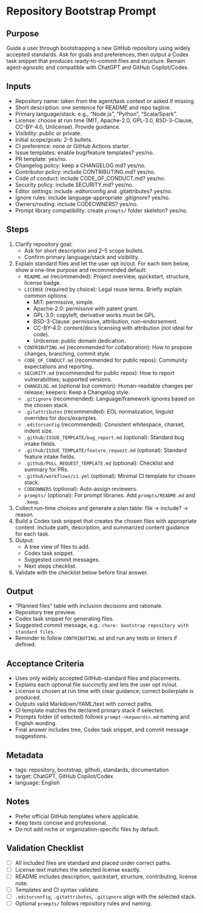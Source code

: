 <!-- Licensed under CC-BY 4.0. -->

# Repository Bootstrap Prompt

## Purpose

Guide a user through bootstrapping a new GitHub repository using widely accepted standards. Ask for goals and preferences, then output a Codex task snippet that produces ready-to-commit files and structure. Remain agent-agnostic and compatible with ChatGPT and GitHub Copilot/Codex.

## Inputs

- Repository name: taken from the agent/task context or asked if missing.
- Short description: one sentence for README and repo tagline.
- Primary language/stack: e.g., “Node.js”, “Python”, “Scala/Spark”.
- License: choose at run time (MIT, Apache-2.0, GPL-3.0, BSD-3-Clause, CC-BY-4.0, Unlicense). Provide guidance.
- Visibility: public or private.
- Initial scope/goals: 2–5 bullets.
- CI preference: none or GitHub Actions starter.
- Issue templates: enable bug/feature templates? yes/no.
- PR template: yes/no.
- Changelog policy: keep a CHANGELOG.md? yes/no.
- Contributor policy: include CONTRIBUTING.md? yes/no.
- Code of conduct: include CODE_OF_CONDUCT.md? yes/no.
- Security policy: include SECURITY.md? yes/no.
- Editor settings: include .editorconfig and .gitattributes? yes/no.
- Ignore rules: include language-appropriate .gitignore? yes/no.
- Owners/routing: include CODEOWNERS? yes/no.
- Prompt library compatibility: create `prompts/` folder skeleton? yes/no.

## Steps

1. Clarify repository goal:
   - Ask for short description and 2–5 scope bullets.
   - Confirm primary language/stack and visibility.
2. Explain standard files and let the user opt in/out. For each item below, show a one-line purpose and recommended default:
   - `README.md` (recommended): Project overview, quickstart, structure, license badge.
   - `LICENSE` (required by choice): Legal reuse terms. Briefly explain common options:
     - MIT: permissive, simple.
     - Apache-2.0: permissive with patent grant.
     - GPL-3.0: copyleft, derivative works must be GPL.
     - BSD-3-Clause: permissive, attribution, non-endorsement.
     - CC-BY-4.0: content/docs licensing with attribution (not ideal for code).
     - Unlicense: public domain dedication.
   - `CONTRIBUTING.md` (recommended for collaboration): How to propose changes, branching, commit style.
   - `CODE_OF_CONDUCT.md` (recommended for public repos): Community expectations and reporting.
   - `SECURITY.md` (recommended for public repos): How to report vulnerabilities; supported versions.
   - `CHANGELOG.md` (optional but common): Human-readable changes per release; keepers: Keep a Changelog style.
   - `.gitignore` (recommended): Language/framework ignores based on the chosen stack.
   - `.gitattributes` (recommended): EOL normalization, linguist overrides for docs/examples.
   - `.editorconfig` (recommended): Consistent whitespace, charset, indent size.
   - `.github/ISSUE_TEMPLATE/bug_report.md` (optional): Standard bug intake fields.
   - `.github/ISSUE_TEMPLATE/feature_request.md` (optional): Standard feature intake fields.
   - `.github/PULL_REQUEST_TEMPLATE.md` (optional): Checklist and summary for PRs.
   - `.github/workflows/ci.yml` (optional): Minimal CI template for chosen stack.
   - `CODEOWNERS` (optional): Auto-assign reviewers.
   - `prompts/` (optional): For prompt libraries. Add `prompts/README.md` and `.keep`.
3. Collect run-time choices and generate a plan table: file → include? → reason.
4. Build a Codex task snippet that creates the chosen files with appropriate content. Include path, description, and summarized content guidance for each task.
5. Output:
   - A tree view of files to add.
   - Codex task snippet.
   - Suggested commit messages.
   - Next steps checklist.
6. Validate with the checklist below before final answer.

## Output

- “Planned files” table with inclusion decisions and rationale.
- Repository tree preview.
- Codex task snippet for generating files.
- Suggested commit message, e.g.: `chore: bootstrap repository with standard files`.
- Reminder to follow `CONTRIBUTING.md` and run any tests or linters if defined.

## Acceptance Criteria

- Uses only widely accepted GitHub-standard files and placements.
- Explains each optional file succinctly and lets the user opt in/out.
- License is chosen at run time with clear guidance; correct boilerplate is produced.
- Outputs valid Markdown/YAML/text with correct paths.
- CI template matches the declared primary stack if selected.
- Prompts folder (if selected) follows `prompt-<keywords>.md` naming and English wording.
- Final answer includes tree, Codex task snippet, and commit message suggestions.

## Metadata

- tags: repository, bootstrap, github, standards, documentation
- target: ChatGPT, GitHub Copilot/Codex
- language: English

## Notes

- Prefer official GitHub templates where applicable.
- Keep texts concise and professional.
- Do not add niche or organization-specific files by default.

## Validation Checklist

- [ ] All included files are standard and placed under correct paths.
- [ ] License text matches the selected license exactly.
- [ ] README includes description, quickstart, structure, contributing, license note.
- [ ] Templates and CI syntax validate.
- [ ] `.editorconfig`, `.gitattributes`, `.gitignore` align with the selected stack.
- [ ] Optional `prompts/` follows repository rules and naming.
